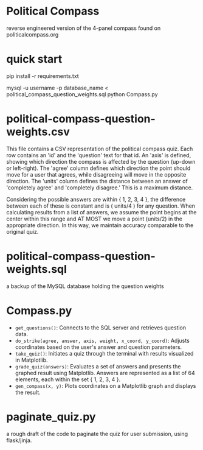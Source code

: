﻿# Political Compass
reverse engineered version of the 4-panel compass found on politicalcompass.org

# quick start

pip install -r requirements.txt

mysql -u username -p database_name < political_compass_question_weights.sql
python Compass.py

# political-compass-question-weights.csv

This file contains a CSV representation of the political compass quiz. Each row contains an 'id' and the 'question' text for that id. An 'axis' is defined, showing which direction the compass is affected by the question (up-down or left-right). The 'agree' column defines which direction the point should move for a user that agrees, while disagreeing will move in the opposite direction. The 'units' column defines the distance between an answer of 'completely agree' and 'completely disagree.' This is a maximum distance.

Considering the possible answers are within { 1, 2, 3, 4 }, the difference between each of these is constant and is ( units/4 ) for any question. When calculating results from a list of answers, we assume the point begins at the center within this range and AT MOST we move a point (units/2) in the appropriate direction. In this way, we maintain accuracy comparable to the original quiz.

# political-compass-question-weights.sql

a backup of the MySQL database holding the question weights

# Compass.py

- `get_questions()`: Connects to the SQL server and retrieves question data.
- `do_strike(agree, answer, axis, weight, x_coord, y_coord)`: Adjusts coordinates based on the user's answer and question parameters.
- `take_quiz()`: Initiates a quiz through the terminal with results visualized in Matplotlib.
- `grade_quiz(answers)`: Evaluates a set of answers and presents the graphed result using Matplotlib. Answers are represented as a list of 64 elements, each within the set { 1, 2, 3, 4 }.
- `gen_compass(x, y)`: Plots coordinates on a Matplotlib graph and displays the result.


# paginate_quiz.py

a rough draft of the code to paginate the quiz for user submission, using flask/jinja.



